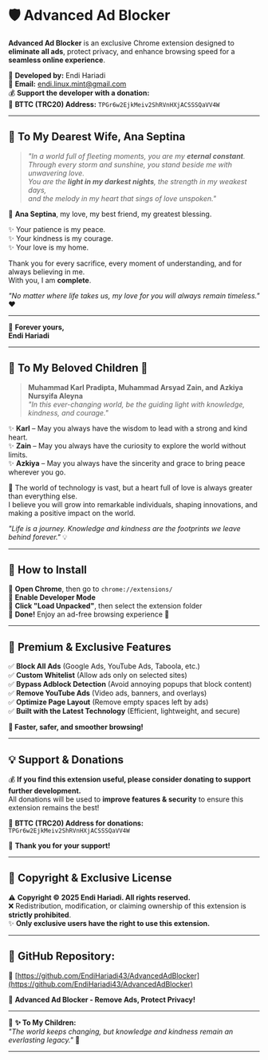 # 🛡️ Advanced Ad Blocker  

**Advanced Ad Blocker** is an exclusive Chrome extension designed to **eliminate all ads**, protect privacy, and enhance browsing speed for a **seamless online experience**.  

📌 **Developed by:** Endi Hariadi  
📧 **Email:** [endi.linux.mint@gmail.com](mailto:endi.linux.mint@gmail.com)  
💰 **Support the developer with a donation:**  
🔗 **BTTC (TRC20) Address:** `TPGr6w2EjkMeiv2ShRVnHXjACSSSQaVV4W`  

---

## 💖 **To My Dearest Wife, Ana Septina**  

> _"In a world full of fleeting moments, you are my **eternal constant**.  
> Through every storm and sunshine, you stand beside me with unwavering love.  
> You are the **light in my darkest nights**, the strength in my weakest days,  
> and the melody in my heart that sings of love unspoken."_  

🌿 **Ana Septina**, my love, my best friend, my greatest blessing.  

✨ Your patience is my peace.  
✨ Your kindness is my courage.  
✨ Your love is my home.  

Thank you for every sacrifice, every moment of understanding, and for always believing in me.  
With you, I am **complete**.  

*"No matter where life takes us, my love for you will always remain timeless."* ❤️  

---

🌹 **Forever yours,**  
**Endi Hariadi**  

---

## 🌟 **To My Beloved Children** 💖  
 
> **Muhammad Karl Pradipta, Muhammad Arsyad Zain, and Azkiya Nursyifa Aleyna**  
> _"In this ever-changing world, be the guiding light with knowledge, kindness, and courage."_  

✨ **Karl** – May you always have the wisdom to lead with a strong and kind heart.  
✨ **Zain** – May you always have the curiosity to explore the world without limits.  
✨ **Azkiya** – May you always have the sincerity and grace to bring peace wherever you go.  

🌿 The world of technology is vast, but a heart full of love is always greater than everything else.  
I believe you will grow into remarkable individuals, shaping innovations, and making a positive impact on the world.  

*"Life is a journey. Knowledge and kindness are the footprints we leave behind forever."* 💡  

---

## 📜 **How to Install**  
🔹 **Open Chrome**, then go to `chrome://extensions/`  
🔹 **Enable Developer Mode**  
🔹 **Click "Load Unpacked"**, then select the extension folder  
🔹 **Done!** Enjoy an ad-free browsing experience 🚀  

---

## 💎 **Premium & Exclusive Features**  
✅ **Block All Ads** (Google Ads, YouTube Ads, Taboola, etc.)  
✅ **Custom Whitelist** (Allow ads only on selected sites)  
✅ **Bypass Adblock Detection** (Avoid annoying popups that block content)  
✅ **Remove YouTube Ads** (Video ads, banners, and overlays)  
✅ **Optimize Page Layout** (Remove empty spaces left by ads)  
✅ **Built with the Latest Technology** (Efficient, lightweight, and secure)  

**🚀 Faster, safer, and smoother browsing!**  

---

## 💡 **Support & Donations**  
💰 **If you find this extension useful, please consider donating to support further development.**  
All donations will be used to **improve features & security** to ensure this extension remains the best!  

🔗 **BTTC (TRC20) Address for donations:**  
`TPGr6w2EjkMeiv2ShRVnHXjACSSSQaVV4W`  

🙏 **Thank you for your support!**  

---

## 📜 **Copyright & Exclusive License**  
⚠️ **Copyright © 2025 Endi Hariadi. All rights reserved.**  
❌ Redistribution, modification, or claiming ownership of this extension is **strictly prohibited**.  
✨ **Only exclusive users have the right to use this extension.**  

---

## 🔗 **GitHub Repository:**  
🔗 [https://github.com/EndiHariadi43/AdvancedAdBlocker](https://github.com/EndiHariadi43/AdvancedAdBlocker)  

🚀 **Advanced Ad Blocker - Remove Ads, Protect Privacy!**  

---

🌿 **✨ To My Children:**  
*"The world keeps changing, but knowledge and kindness remain an everlasting legacy."* 💙  

---
